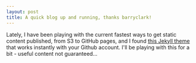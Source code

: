 ```yaml
---
layout: post
title: A quick blog up and running, thanks barryclark!
---
```


Lately, I have been playing with the current fastest ways to get static content published, from S3 to GitHub pages, and I found [this Jekyll theme](github.com/barryclark/jekyll-now) that works instantly with your Github account. I'll be playing with this for a bit - useful content not guaranteed...

